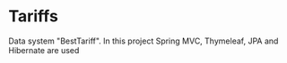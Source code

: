 # Tariffs
Data system "BestTariff". In this project Spring MVC, Thymeleaf, JPA and Hibernate are used
